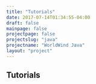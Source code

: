 ```yaml
---
title: "Tutorials"
date: 2017-07-14T01:34:55-04:00
draft: false
mainpage: false
projectpage: false
projectslug: "java"
projectname: "WorldWind Java"
layout: "project"
---
```


## Tutorials
